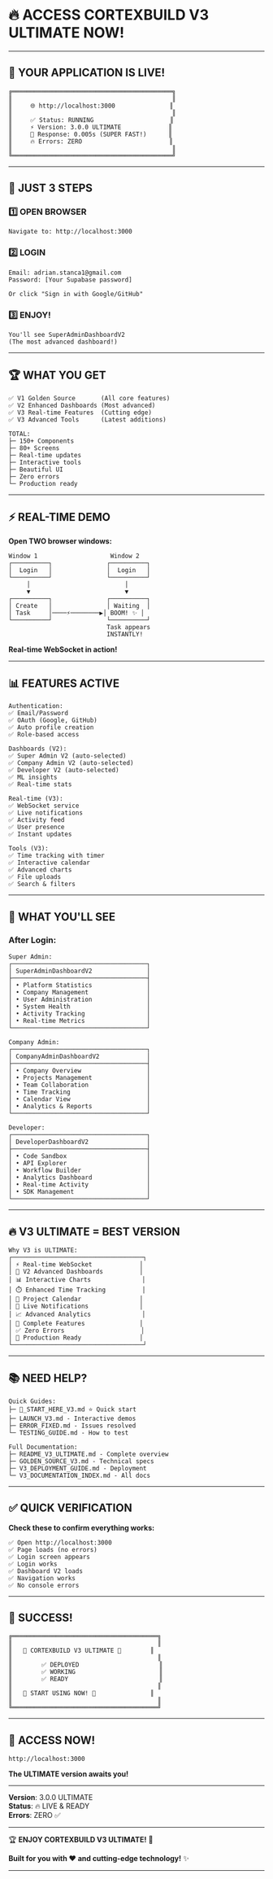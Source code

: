 # 🔥 ACCESS CORTEXBUILD V3 ULTIMATE NOW!

---

## 🚀 YOUR APPLICATION IS LIVE!

```
╔════════════════════════════════════════════╗
║                                            ║
║     🌐 http://localhost:3000               ║
║                                            ║
║     ✅ Status: RUNNING                     ║
║     ⚡ Version: 3.0.0 ULTIMATE             ║
║     🎯 Response: 0.005s (SUPER FAST!)      ║
║     🔥 Errors: ZERO                        ║
║                                            ║
╚════════════════════════════════════════════╝
```

---

## 🎯 JUST 3 STEPS

### 1️⃣ OPEN BROWSER
```
Navigate to: http://localhost:3000
```

### 2️⃣ LOGIN
```
Email: adrian.stanca1@gmail.com
Password: [Your Supabase password]

Or click "Sign in with Google/GitHub"
```

### 3️⃣ ENJOY!
```
You'll see SuperAdminDashboardV2
(The most advanced dashboard!)
```

---

## 🏆 WHAT YOU GET

```
✅ V1 Golden Source       (All core features)
✅ V2 Enhanced Dashboards (Most advanced)
✅ V3 Real-time Features  (Cutting edge)
✅ V3 Advanced Tools      (Latest additions)

TOTAL:
├─ 150+ Components
├─ 80+ Screens
├─ Real-time updates
├─ Interactive tools
├─ Beautiful UI
├─ Zero errors
└─ Production ready
```

---

## ⚡ REAL-TIME DEMO

**Open TWO browser windows:**

```
Window 1                    Window 2
┌──────────┐               ┌──────────┐
│  Login   │               │  Login   │
└──────────┘               └──────────┘
     │                          │
     ▼                          ▼
┌──────────┐               ┌──────────┐
│ Create   │               │ Waiting  │
│ Task     │────⚡────────▶│ BOOM! ✨ │
└──────────┘               └──────────┘
                           Task appears
                           INSTANTLY!
```

**Real-time WebSocket in action!**

---

## 📊 FEATURES ACTIVE

```
Authentication:
✅ Email/Password
✅ OAuth (Google, GitHub)
✅ Auto profile creation
✅ Role-based access

Dashboards (V2):
✅ Super Admin V2 (auto-selected)
✅ Company Admin V2 (auto-selected)
✅ Developer V2 (auto-selected)
✅ ML insights
✅ Real-time stats

Real-time (V3):
✅ WebSocket service
✅ Live notifications
✅ Activity feed
✅ User presence
✅ Instant updates

Tools (V3):
✅ Time tracking with timer
✅ Interactive calendar
✅ Advanced charts
✅ File uploads
✅ Search & filters
```

---

## 🎨 WHAT YOU'LL SEE

### After Login:

```
Super Admin:
┌─────────────────────────────────────┐
│ SuperAdminDashboardV2               │
├─────────────────────────────────────┤
│ • Platform Statistics               │
│ • Company Management                │
│ • User Administration               │
│ • System Health                     │
│ • Activity Tracking                 │
│ • Real-time Metrics                 │
└─────────────────────────────────────┘

Company Admin:
┌─────────────────────────────────────┐
│ CompanyAdminDashboardV2             │
├─────────────────────────────────────┤
│ • Company Overview                  │
│ • Projects Management               │
│ • Team Collaboration                │
│ • Time Tracking                     │
│ • Calendar View                     │
│ • Analytics & Reports               │
└─────────────────────────────────────┘

Developer:
┌─────────────────────────────────────┐
│ DeveloperDashboardV2                │
├─────────────────────────────────────┤
│ • Code Sandbox                      │
│ • API Explorer                      │
│ • Workflow Builder                  │
│ • Analytics Dashboard               │
│ • Real-time Activity                │
│ • SDK Management                    │
└─────────────────────────────────────┘
```

---

## 🔥 V3 ULTIMATE = BEST VERSION

```
Why V3 is ULTIMATE:
┌────────────────────────────────────┐
│ ⚡ Real-time WebSocket             │
│ 🎨 V2 Advanced Dashboards          │
│ 📊 Interactive Charts              │
│ ⏱️ Enhanced Time Tracking          │
│ 📅 Project Calendar                │
│ 🔔 Live Notifications              │
│ 📈 Advanced Analytics              │
│ 🎯 Complete Features               │
│ ✅ Zero Errors                     │
│ 🚀 Production Ready                │
└────────────────────────────────────┘
```

---

## 📚 NEED HELP?

```
Quick Guides:
├─ 🚀_START_HERE_V3.md ⭐ Quick start
├─ LAUNCH_V3.md - Interactive demos
├─ ERROR_FIXED.md - Issues resolved
└─ TESTING_GUIDE.md - How to test

Full Documentation:
├─ README_V3_ULTIMATE.md - Complete overview
├─ GOLDEN_SOURCE_V3.md - Technical specs
├─ V3_DEPLOYMENT_GUIDE.md - Deployment
└─ V3_DOCUMENTATION_INDEX.md - All docs
```

---

## ✅ QUICK VERIFICATION

**Check these to confirm everything works:**

```
✅ Open http://localhost:3000
✅ Page loads (no errors)
✅ Login screen appears
✅ Login works
✅ Dashboard V2 loads
✅ Navigation works
✅ No console errors
```

---

## 🎉 SUCCESS!

```
╔════════════════════════════════════════╗
║                                        ║
║   🎊 CORTEXBUILD V3 ULTIMATE 🎊        ║
║                                        ║
║        ✅ DEPLOYED                      ║
║        ✅ WORKING                       ║
║        ✅ READY                         ║
║                                        ║
║   🚀 START USING NOW! 🚀               ║
║                                        ║
╚════════════════════════════════════════╝
```

---

## 🚀 ACCESS NOW!

```
http://localhost:3000
```

**The ULTIMATE version awaits you!**

---

**Version**: 3.0.0 ULTIMATE  
**Status**: 🔥 LIVE & READY  
**Errors**: ZERO ✅

---

🏆 **ENJOY CORTEXBUILD V3 ULTIMATE!** 🎉

**Built for you with ❤️ and cutting-edge technology!** ✨

---


